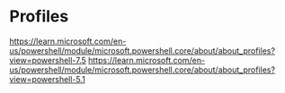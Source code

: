 # Profiles

https://learn.microsoft.com/en-us/powershell/module/microsoft.powershell.core/about/about_profiles?view=powershell-7.5
https://learn.microsoft.com/en-us/powershell/module/microsoft.powershell.core/about/about_profiles?view=powershell-5.1
